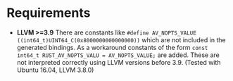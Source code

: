 
# Requirements

- **LLVM >=3.9**
  There are constants like `#define AV_NOPTS_VALUE ((int64_t)UINT64_C(0x8000000000000000))`
  which are not included in the generated bindings. As a workaround constants of the form
  `const int64_t RUST_AV_NOPTS_VALU = AV_NOPTS_VALUE;` are added. These are not interpreted
  correctly using LLVM versions before 3.9. (Tested with Ubuntu 16.04, LLVM 3.8.0)
